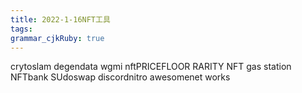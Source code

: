 ```yaml
---
title: 2022-1-16NFT工具
tags: 
grammar_cjkRuby: true
---
```


crytoslam
degendata
wgmi
nftPRICEFLOOR
RARITY
NFT gas station
NFTbank
SUdoswap
discordnitro
awesomenet works
